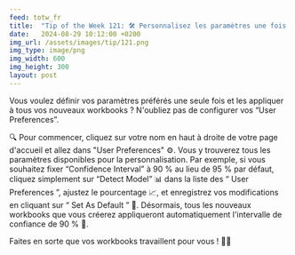 ```yaml
---
feed: totw_fr
title:  "Tip of the Week 121: 🛠️ Personnalisez les paramètres une fois pour tous vos workbooks 🌟📊"
date:   2024-08-29 10:12:00 +0200
img_url: /assets/images/tip/121.png
img_type: image/png
img_width: 600
img_height: 300
layout: post
---
```


Vous voulez définir vos paramètres préférés une seule fois et les appliquer à tous vos nouveaux workbooks ? N'oubliez pas de configurer vos “User Preferences”.

🔍 Pour commencer, cliquez sur votre nom en haut à droite de votre page d'accueil et allez dans "User Preferences" ⚙️. Vous y trouverez tous les paramètres disponibles pour la personnalisation. Par exemple, si vous souhaitez fixer “Confidence Interval” à 90 % au lieu de 95 % par défaut, cliquez simplement sur “Detect Model” 📊 dans la liste des “ User Preferences ”, ajustez le pourcentage 📈, et enregistrez vos modifications en cliquant sur “ Set As Default ” 💾. Désormais, tous les nouveaux workbooks que vous créerez appliqueront automatiquement l'intervalle de confiance de 90 % 🔄.

Faites en sorte que vos workbooks travaillent pour vous ! 📝✨
